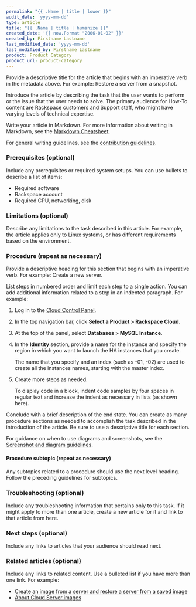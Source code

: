 ```yaml
---
permalink: "{{ .Name | title | lower }}"
audit_date: 'yyyy-mm-dd'
type: article
title: "{{ .Name | title | humanize }}"
created_date: '{{ now.Format "2006-01-02" }}'
created_by: Firstname Lastname
last_modified_date: 'yyyy-mm-dd'
last_modified_by: Firstname Lastname
product: Product Category
product_url: product-category
---
```


Provide a descriptive title for the article that begins with an imperative verb in the metadata
above. For example: Restore a server from a snapshot.

Introduce the article by describing the task that the user wants to perform or the issue that the
user needs to solve. The primary audience for How-To content are Rackspace customers and Support
staff, who might have varying levels of technical expertise.

Write your article in Markdown. For more information about writing in Markdown, see the [Markdown
Cheatsheet](https://github.com/adam-p/markdown-here/wiki/Markdown-Cheatsheet).

For general writing guidelines, see the [contribution
guidelines](https://github.com/rackerlabs/rackspace-how-to/blob/master/CONTRIBUTING.md).

### Prerequisites (optional)

Include any prerequisites or required system setups. You can use bullets to describe a list of items:

- Required software
- Rackspace account
- Required CPU, networking, disk

### Limitations (optional)

Describe any limitations to the task described in this article. For example, the article applies
only to Linux systems, or has different requirements based on the environment.

### Procedure (repeat as necessary)

Provide a descriptive heading for this section that begins with an imperative verb. For example:
Create a new server.

List steps in numbered order and limit each step to a single action. You can add additional
information related to a step in an indented paragraph. For example:

1. Log in to the [Cloud Control Panel](https://login.rackspace.com).
2. In the top navigation bar, click **Select a Product > Rackspace Cloud**.
3. At the top of the panel, select **Databases > MySQL Instance**.
4. In the **Identity** section, provide a name for the instance and specify the region in which you
   want to launch the HA instances that you create.

   The name that you specify and an index (such as -01, -02) are used to create all the instances
   names, starting with the master index.

5. Create more steps as needed.

   To display code in a block, indent code samples by four spaces in regular text and increase the
   indent as necessary in lists (as shown here).

Conclude with a brief description of the end state. You can create as many procedure sections as
needed to accomplish the task described in the introduction of the article. Be sure to use a
descriptive title for each section.

For guidance on when to use diagrams and screenshots, see the [Screenshot and diagram
guidelines](http://rackerlabs.github.io/docs-rackspace/style-guide/screenshot-diagram-guidelines.html).

#### Procedure subtopic (repeat as necessary)

Any subtopics related to a procedure should use the next level heading. Follow the preceding
guidelines for subtopics.

### Troubleshooting (optional)

Include any troubleshooting information that pertains only to this task. If it might apply to more
than one article, create a new article for it and link to that article from here.

### Next steps (optional)

Include any links to articles that your audience should read next.

### Related articles (optional)

Include any links to related content. Use a bulleted list if you have more than one link. For
example:

- [Create an image from a server and restore a server from a saved image](/how-to/create-an-image-from-a-server-and-restore-a-server-from-a-saved-image)
- [About Cloud Server images](/how-to/about-cloud-server-images)
